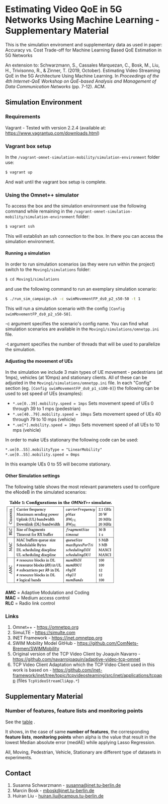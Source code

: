 # Estimating Video QoE in 5G Networks Using Machine Learning - Supplementary Material

This is the simulation enviroment and supplementary data as used in paper:
Accuracy vs. Cost Trade-off for Machine Learning Based QoE Estimation in 5G Networks

An extension to:
Schwarzmann, S., Cassales Marquezan, C., Bosk, M., Liu, H., Trivisonno, R., & Zinner, T. (2019, October). Estimating Video Streaming QoE in the 5G Architecture Using Machine Learning. In <i>Proceedings of the 4th Internet-QoE Workshop on QoE-based Analysis and Management of Data Communication Networks</i> (pp. 7-12). ACM.

## Simulation Environment
### Requirements
Vagrant - Tested with version 2.2.4 (available at: https://www.vagrantup.com/downloads.html)

### Vagrant box setup
In the `/vagrant-omnet-simulation-mobility/simulation-environment` folder use: 
```bash
$ vagrant up
```

And wait until the vagrant box setup is complete.

### Using the Omnet++ simulator

To access the box and the simulation environment use the following command while remaining in the `/vagrant-omnet-simulation-mobility/simulation-environment` folder:

```bash
$ vagrant ssh
```

This will establish an ssh connection to the box. In there you can access the simulation environment.

#### Running a simulation

In order to run simulation scenarios (as they were run within the project) switch to the `Moving1/simulations` folder:

```bash
$ cd Moving1/simulations
```

and use the following command to run an exemplary simulation scenario:

```bash
$ ./run_sim_campaign.sh -c swimMovementFP_ds0_p2_s50-50 -t 1
```

This will run a simulation scenario with the config `[Config swimMovementFP_ds0_p2_s50-50]`.

-c argument specifies the scenario's config name. You can find what simulation scenarios are available in the `Moving1/simulations/omnetpp.ini` file.

-t argument specifies the number of threads that will be used to parallelize the simulation. 

#### Adjusting the movement of UEs

In the simulation we include 3 main types of UE movement - pedestrians (at 1mps), vehicles (at 10mps) and stationary clients. All of these can be adjusted in the `Moving1/simulations/omnetpp.ini` file. In each "Config" section (eg. `[Config swimMovementFP_ds0_p1_s100-0]`) the following can be used to set speed of UEs (examples):
- ```*.ue[0..39].mobility.speed = 1mps``` Sets movement speed of UEs 0 through 39 to 1 mps (pedestrian)
- ```*.ue[40..79].mobility.speed = 10mps``` Sets movement speed of UEs 40 through 79 to 10 mps (vehicle)
- ```*.ue[*].mobility.speed = 10mps``` Sets movement speed of all UEs to 10 mps (vehicle)

In order to make UEs stationary the following code can be used:
```
*.ue[0..55].mobilityType = "LinearMobility"
*.ue[0..55].mobility.speed = 0mps
```
In this example UEs 0 to 55 will become stationary.

#### Other Simulation settings

The following table shows the most relevant parameters used to configure the eNodeB in the simulated scenarios:
<p align="left">
  <img src="simulation-environment/omnet-eNB-configs.png" width=350>
</p>

**AMC** = Adaptive Modulation and Coding<br/>
**MAC** = Medium access control<br/>
**RLC** = Radio link control

### Links
1. Omnet++ - https://omnetpp.org
2. SimuLTE - https://simulte.com
3. INET Framework - https://inet.omnetpp.org
4. SWIM Mobility Model GitHub - https://github.com/ComNets-Bremen/SWIMMobility
5. Original version of the TCP Video Client by Joaquín Navarro - https://github.com/navarrojoaquin/adaptive-video-tcp-omnet
6. TCP Video Client Adaptation which the TCP Video Client used in this work is based on - https://github.com/inet-framework/inet/tree/topic/tcpvideosteaming/src/inet/applications/tcpapp (files `TcpVideoStreamCliApp.*`)

## Supplementary Material
### Number of features, feature lists and monitoring points 

See the [table](./supplementary-data/FeatureLists.md) .

It shows, in the case of same **number of features**,  the corresponding **feature lists**, **monitoring points** when alpha is the value that result in the lowest  Median absolute error (medAE) while applying Lasso Regression.

All, Moving, Pedestrian, Vehicle, Stationary are different type of datasets in experiments.


## Contact
1. Susanna Schwarzmann - susanna@inet.tu-berlin.de
2. Marcin Bosk - mbosk@inet.tu-berlin.de
3. Huiran Liu - huiran.liu@campus.tu-berlin.de
